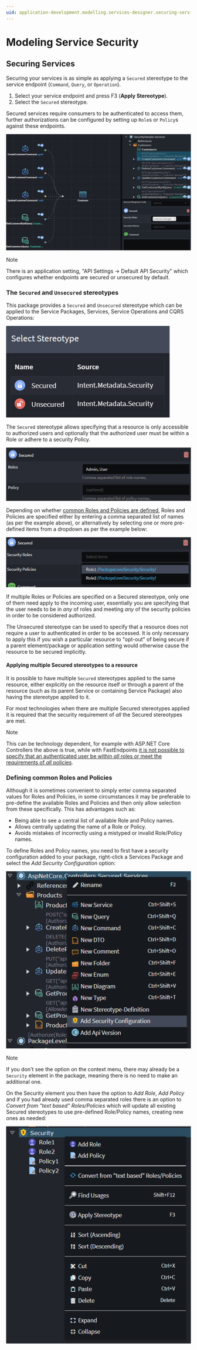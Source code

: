 ```yaml
---
uid: application-development.modelling.services-designer.securing-services
---
```

# Modeling Service Security

## Securing Services

Securing your services is as simple as applying a `Secured` stereotype to the service endpoint (`Command`, `Query`, or `Operation`).

1. Select your service endpoint and press F3 (**Apply Stereotype**).
2. Select the `Secured` stereotype.

Secured services require consumers to be authenticated to access them, further authorizations can be configured by setting up `Role`s or `Policy`s against these endpoints.

![Modeled Secured Service](images/modeled-secured-service.png)

> [!NOTE]
> There is an application setting, "API Settings -> Default API Security" which configures whether endpoints are secured or unsecured by default.

### The `Secured` and `Unsecured` stereotypes

This package provides a `Secured` and `Unsecured` stereotype which can be applied to the Service Packages, Services, Service Operations and CQRS Operations:

![Secured and Unsecured stereotypes](images/secured-and-unsecured-stereotypes.png)

The `Secured` stereotype allows specifying that a resource is only accessible to authorized users and optionally that the authorized user must be within a Role or adhere to a security Policy.

![The "Secured" stereotype showing an example of using comma separated names](images/secured-stereotype-comma-separated-names.png)

Depending on whether [common Roles and Policies are defined](#defining-common-roles-and-policies), Roles and Policies are specified either by entering a comma separated list of names (as per the example above), or alternatively by selecting one or more pre-defined items from a dropdown as per the example below:

![The "Secured" stereotype showing an example of using pre-defined common names](images/secured-stereotype-common-names.png)

If multiple Roles or Policies are specified on a Secured stereotype, only one of them need apply to the incoming user, essentially you are specifying that the user needs to be in _any_ of roles and meeting _any_ of the security policies in order to be considered authorized.

The Unsecured stereotype can be used to specify that a resource does not require a user to authenticated in order to be accessed. It is only necessary to apply this if you wish a particular resource to "opt-out" of being secure if a parent element/package or application setting would otherwise cause the resource to be secured implicitly.

#### Applying multiple Secured stereotypes to a resource

It is possible to have multiple `Secured` stereotypes applied to the same resource, either explicitly on the resource itself or through a parent of the resource (such as its parent Service or containing Service Package) also having the stereotype applied to it.

For most technologies when there are multiple Secured stereotypes applied it is required that the security requirement of _all_ the Secured stereotypes are met.

> [!NOTE]
>
> This can be technology dependent, for example with ASP.NET Core Controllers the above is true, while with FastEndpoints [it is not possible to specify that an authenticated user be within _all_ roles or meet the requirements of _all_ policies](https://fast-endpoints.com/docs/security).

### Defining common Roles and Policies

Although it is sometimes convenient to simply enter comma separated values for Roles and Policies, in some circumstances it may be preferable to pre-define the available Roles and Policies and then only allow selection from these specifically. This has advantages such as:

- Being able to see a central list of available Role and Policy names.
- Allows centrally updating the name of a Role or Policy.
- Avoids mistakes of incorrectly using a mistyped or invalid Role/Policy names.

To define Roles and Policy names, you need to first have a security configuration added to your package, right-click a Services Package and select the _Add Security Configuration_ option:

![The _Add Security Configuration_-_ option](images/add-security-configuration-menu-option.png)

> [!NOTE]
>
> If you don't see the option on the context menu, there may already be a `Security` element in the package, meaning there is no need to make an additional one.

On the Security element you then have the option to _Add Role_, _Add Policy_ and if you had already used comma separated roles there is an option to _Convert from "text based" Roles/Policies_ which will update all existing Secured stereotypes to use pre-defined Role/Policy names, creating new ones as needed:

![Security element context menu options](images/security-element-menu-options.png)
